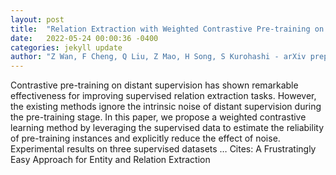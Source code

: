 ```yaml
---
layout: post
title:  "Relation Extraction with Weighted Contrastive Pre-training on Distant Supervision"
date:   2022-05-24 00:00:36 -0400
categories: jekyll update
author: "Z Wan, F Cheng, Q Liu, Z Mao, H Song, S Kurohashi - arXiv preprint arXiv …, 2022"
---
```

Contrastive pre-training on distant supervision has shown remarkable effectiveness for improving supervised relation extraction tasks. However, the existing methods ignore the intrinsic noise of distant supervision during the pre-training stage. In this paper, we propose a weighted contrastive learning method by leveraging the supervised data to estimate the reliability of pre-training instances and explicitly reduce the effect of noise. Experimental results on three supervised datasets … Cites: ‪A Frustratingly Easy Approach for Entity and Relation Extraction‬